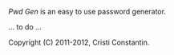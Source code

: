 
*Pwd Gen* is an easy to use password generator.

... to do ...

Copyright (C) 2011-2012, Cristi Constantin.
